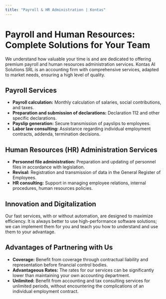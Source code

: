 ```yaml
---
title: "Payroll & HR Administration | Kontas"
---
```

<!-- Hreflang tags for SEO -->
<!--
<link rel="alternate" href="https://kontas.ro/en/services/payroll-human-resources/" hreflang="en-RO" />
<link rel="alternate" href="https://kontas.ro/servicii/salarizare-resurse-umane/" hreflang="ro-RO" />
<link rel="alternate" href="https://kontas.ro/en/services/payroll-human-resources/" hreflang="x-default" />
-->

# Payroll and Human Resources: Complete Solutions for Your Team

We understand how valuable your time is and are dedicated to offering premium payroll and human resources administration services. Kontas AI Solutions SRL is an accounting firm with comprehensive services, adapted to market needs, ensuring a high level of quality.

## Payroll Services

*   **Payroll calculation:** Monthly calculation of salaries, social contributions, and taxes.
*   **Preparation and submission of declarations:** Declaration 112 and other specific declarations.
*   **Payslip generation:** Secure transmission of payslips to employees.
*   **Labor law consulting:** Assistance regarding individual employment contracts, addenda, termination decisions.

## Human Resources (HR) Administration Services

*   **Personnel file administration:** Preparation and updating of personnel files in accordance with legislation.
*   **Revisal:** Registration and transmission of data in the General Register of Employees.
*   **HR consulting:** Support in managing employee relations, internal procedures, human resources policies.

## Innovation and Digitalization

Our fast services, with or without automation, are designed to maximize efficiency. It is always better to use high-performance software solutions; we can implement them for you and teach you how to understand and use them to your advantage.

## Advantages of Partnering with Us

*   **Coverage:** Benefit from coverage through contractual liability and representation before financial control bodies.
*   **Advantageous Rates:** The rates for our services can be significantly lower than maintaining your own accounting department.
*   **Unlimited:** Benefit from accounting and tax consulting services for unlimited periods, without encountering the complications of an individual employment contract.
